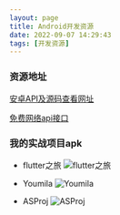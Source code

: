 ```yaml
---
layout: page
title: Android开发资源
date: 2022-09-07 14:29:43
tags: [开发资源]
---
```

### 资源地址
[安卓API及源码查看网址](http://androidxref.com/)

[免费网络api接口](https://api.aa1.cn/)

### 我的实战项目apk
* flutter之旅
![flutter之旅](https://www.pgyer.com/app/qrcode/p7RYf1 "flutter之旅")
* Youmila
![Youmila](https://www.pgyer.com/app/qrcode/Glpn "Youmila")

* ASProj
![ASProj](https://www.pgyer.com/app/qrcode/0Fspwh "ASProj")

